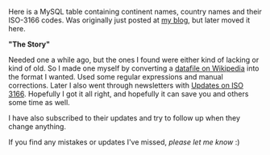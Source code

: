 Here is a MySQL table containing continent names, country names and their ISO-3166 codes. Was originally just posted at [my blog](http://www.geekality.net/?p=1182), but later moved it here.


**"The Story"**

Needed one a while ago, but the ones I found were either kind of lacking or kind of old. So I made one myself by converting a [datafile on Wikipedia](http://en.wikipedia.org/wiki/List_of_soveriegn_states_and_dependent_territories_by_continent_(data_file)) into the format I wanted. Used some regular expressions and manual corrections. Later I also went through newsletters with [Updates on ISO 3166](http://www.iso.org/iso/country_codes/updates_on_iso_3166.htm). Hopefully I got it all right, and hopefully it can save you and others some time as well.

I have also subscribed to their updates and try to follow up when they change anything.

If you find any mistakes or updates I've missed, _please let me know_ :)